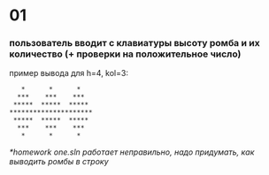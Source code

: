 # 01

### пользователь вводит с клавиатуры высоту ромба и их количество (+ проверки на положительное число)

пример вывода для h=4, kol=3:

```
   *      *      *
  ***    ***    ***
 *****  *****  *****
*********************
 *****  *****  *****
  ***    ***    ***
   *      *      *
```

_*homework one.sln работает неправильно, надо придумать, как выводить ромбы в строку_
